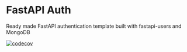 # FastAPI Auth

Ready made FastAPI authentication template built with fastapi-users and MongoDB


[![codecov](https://codecov.io/gh/Housain-maina/fastapi-auth/graph/badge.svg?token=VL7BPCQLVQ)](https://codecov.io/gh/Housain-maina/fastapi-auth)
